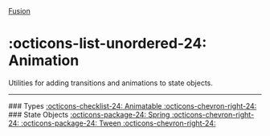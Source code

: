 <nav class="fusiondoc-api-breadcrumbs">
	<a href="..">Fusion</a>
</nav>

<h1 class="fusiondoc-api-header" markdown>
	<span class="fusiondoc-api-icon" markdown>:octicons-list-unordered-24:</span>
	<span class="fusiondoc-api-name">Animation</span>
</h1>

Utilities for adding transitions and animations to state objects.

-----

<div class="fusiondoc-index-multicol" markdown>

<div class="fusiondoc-index-multicol-section" markdown>
### Types

<a class="fusiondoc-api-index-link" href="animatable" markdown>
	<span class="fusiondoc-api-icon" markdown>:octicons-checklist-24:</span>
	<span class="fusiondoc-api-name">Animatable</span>
    <span class="fusiondoc-api-index-arrow" markdown>:octicons-chevron-right-24:</span>
</a>
</div>

<div class="fusiondoc-index-multicol-section" markdown>
### State Objects

<a class="fusiondoc-api-index-link" href="spring" markdown>
	<span class="fusiondoc-api-icon" markdown>:octicons-package-24:</span>
	<span class="fusiondoc-api-name">Spring</span>
    <span class="fusiondoc-api-index-arrow" markdown>:octicons-chevron-right-24:</span>
</a>

<a class="fusiondoc-api-index-link" href="tween" markdown>
	<span class="fusiondoc-api-icon" markdown>:octicons-package-24:</span>
	<span class="fusiondoc-api-name">Tween</span>
    <span class="fusiondoc-api-index-arrow" markdown>:octicons-chevron-right-24:</span>
</a>
</div>

</div>